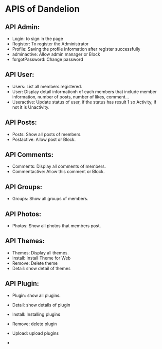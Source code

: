 # APIS of Dandelion

## API Admin: 

- Login: to sign in the page
- Register: To register the Administrator
- Profile: Saving the profile information after register successfully
- adminactive: Allow admin manager or Block
- forgotPassword:  Change password

## API User:

- Users: List all members registered.
- User: Display detail informationh of each members that include member information, number of posts, number of likes, comment...
- Useractive: Update status of user, if the status has result 1 so Activity, if not it is Unactivity.

## API Posts:

- Posts: Show all posts of members.
- Postactive: Allow post or Block.

## API Comments:

- Comments: Display all comments of members.
- Commentactive: Allow this comment or Block.

## API Groups: 

- Groups: Show all groups of members.

## API Photos:

- Photos: Show all photos that members post.

## API Themes:

- Themes:  Display all themes.
- Install: Install Theme for Web
- Remove: Delete theme
- Detail: show detail of themes 

## API Plugin:

- Plugin: show all plugins.
- Detail: show details of plugin
- Install: Installing plugins
- Remove: delete plugin
- Upload: upload plugins

-
